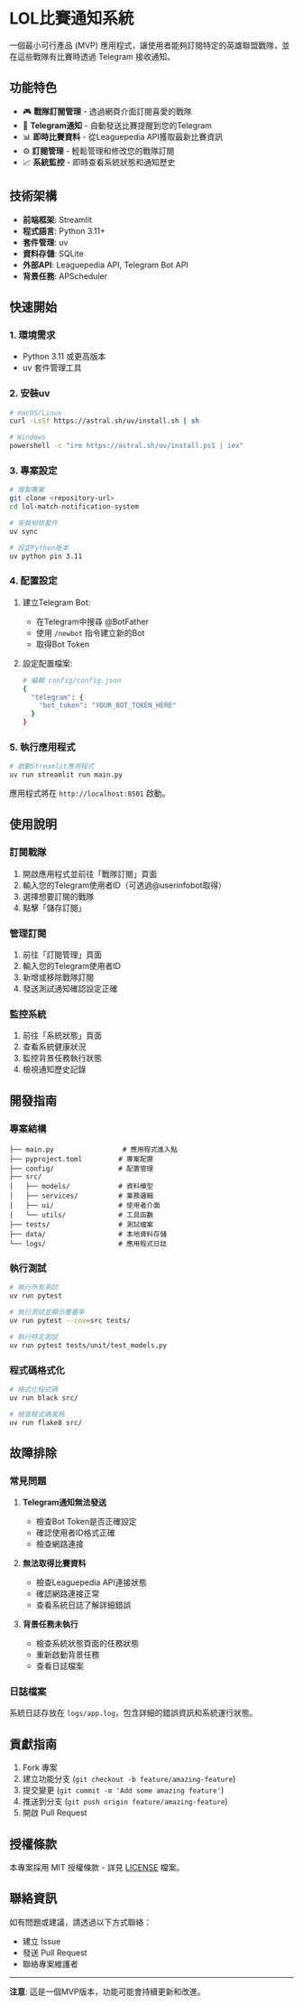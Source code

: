 # LOL比賽通知系統

一個最小可行產品 (MVP) 應用程式，讓使用者能夠訂閱特定的英雄聯盟戰隊，並在這些戰隊有比賽時透過 Telegram 接收通知。

## 功能特色

- 🎮 **戰隊訂閱管理** - 透過網頁介面訂閱喜愛的戰隊
- 📱 **Telegram通知** - 自動發送比賽提醒到您的Telegram
- 📊 **即時比賽資料** - 從Leaguepedia API獲取最新比賽資訊
- ⚙️ **訂閱管理** - 輕鬆管理和修改您的戰隊訂閱
- 📈 **系統監控** - 即時查看系統狀態和通知歷史

## 技術架構

- **前端框架**: Streamlit
- **程式語言**: Python 3.11+
- **套件管理**: uv
- **資料存儲**: SQLite
- **外部API**: Leaguepedia API, Telegram Bot API
- **背景任務**: APScheduler

## 快速開始

### 1. 環境需求

- Python 3.11 或更高版本
- uv 套件管理工具

### 2. 安裝uv

```bash
# macOS/Linux
curl -LsSf https://astral.sh/uv/install.sh | sh

# Windows
powershell -c "irm https://astral.sh/uv/install.ps1 | iex"
```

### 3. 專案設定

```bash
# 複製專案
git clone <repository-url>
cd lol-match-notification-system

# 安裝相依套件
uv sync

# 設定Python版本
uv python pin 3.11
```

### 4. 配置設定

1. 建立Telegram Bot:
   - 在Telegram中搜尋 @BotFather
   - 使用 `/newbot` 指令建立新的Bot
   - 取得Bot Token

2. 設定配置檔案:
   ```bash
   # 編輯 config/config.json
   {
     "telegram": {
       "bot_token": "YOUR_BOT_TOKEN_HERE"
     }
   }
   ```

### 5. 執行應用程式

```bash
# 啟動Streamlit應用程式
uv run streamlit run main.py
```

應用程式將在 `http://localhost:8501` 啟動。

## 使用說明

### 訂閱戰隊

1. 開啟應用程式並前往「戰隊訂閱」頁面
2. 輸入您的Telegram使用者ID（可透過@userinfobot取得）
3. 選擇想要訂閱的戰隊
4. 點擊「儲存訂閱」

### 管理訂閱

1. 前往「訂閱管理」頁面
2. 輸入您的Telegram使用者ID
3. 新增或移除戰隊訂閱
4. 發送測試通知確認設定正確

### 監控系統

1. 前往「系統狀態」頁面
2. 查看系統健康狀況
3. 監控背景任務執行狀態
4. 檢視通知歷史記錄

## 開發指南

### 專案結構

```
├── main.py                 # 應用程式進入點
├── pyproject.toml         # 專案配置
├── config/                # 配置管理
├── src/
│   ├── models/            # 資料模型
│   ├── services/          # 業務邏輯
│   ├── ui/                # 使用者介面
│   └── utils/             # 工具函數
├── tests/                 # 測試檔案
├── data/                  # 本地資料存儲
└── logs/                  # 應用程式日誌
```

### 執行測試

```bash
# 執行所有測試
uv run pytest

# 執行測試並顯示覆蓋率
uv run pytest --cov=src tests/

# 執行特定測試
uv run pytest tests/unit/test_models.py
```

### 程式碼格式化

```bash
# 格式化程式碼
uv run black src/

# 檢查程式碼風格
uv run flake8 src/
```

## 故障排除

### 常見問題

1. **Telegram通知無法發送**
   - 檢查Bot Token是否正確設定
   - 確認使用者ID格式正確
   - 檢查網路連接

2. **無法取得比賽資料**
   - 檢查Leaguepedia API連接狀態
   - 確認網路連接正常
   - 查看系統日誌了解詳細錯誤

3. **背景任務未執行**
   - 檢查系統狀態頁面的任務狀態
   - 重新啟動背景任務
   - 查看日誌檔案

### 日誌檔案

系統日誌存放在 `logs/app.log`，包含詳細的錯誤資訊和系統運行狀態。

## 貢獻指南

1. Fork 專案
2. 建立功能分支 (`git checkout -b feature/amazing-feature`)
3. 提交變更 (`git commit -m 'Add some amazing feature'`)
4. 推送到分支 (`git push origin feature/amazing-feature`)
5. 開啟 Pull Request

## 授權條款

本專案採用 MIT 授權條款 - 詳見 [LICENSE](LICENSE) 檔案。

## 聯絡資訊

如有問題或建議，請透過以下方式聯絡：

- 建立 Issue
- 發送 Pull Request
- 聯絡專案維護者

---

**注意**: 這是一個MVP版本，功能可能會持續更新和改進。